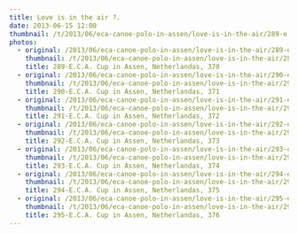 ```yaml
---
title: Love is in the air ?.
date: 2013-06-15 12:00
thumbnail: /t/2013/06/eca-canoe-polo-in-assen/love-is-in-the-air/289-e.c.a.-cup-in-assen-netherlandas-370.jpg
photos:
  - original: /2013/06/eca-canoe-polo-in-assen/love-is-in-the-air/289-e.c.a.-cup-in-assen-netherlandas-370.jpg
    thumbnail: /t/2013/06/eca-canoe-polo-in-assen/love-is-in-the-air/289-e.c.a.-cup-in-assen-netherlandas-370.jpg
    title: 289-E.C.A. Cup in Assen, Netherlandas, 370
  - original: /2013/06/eca-canoe-polo-in-assen/love-is-in-the-air/290-e.c.a.-cup-in-assen-netherlandas-371.jpg
    thumbnail: /t/2013/06/eca-canoe-polo-in-assen/love-is-in-the-air/290-e.c.a.-cup-in-assen-netherlandas-371.jpg
    title: 290-E.C.A. Cup in Assen, Netherlandas, 371
  - original: /2013/06/eca-canoe-polo-in-assen/love-is-in-the-air/291-e.c.a.-cup-in-assen-netherlandas-372.jpg
    thumbnail: /t/2013/06/eca-canoe-polo-in-assen/love-is-in-the-air/291-e.c.a.-cup-in-assen-netherlandas-372.jpg
    title: 291-E.C.A. Cup in Assen, Netherlandas, 372
  - original: /2013/06/eca-canoe-polo-in-assen/love-is-in-the-air/292-e.c.a.-cup-in-assen-netherlandas-373.jpg
    thumbnail: /t/2013/06/eca-canoe-polo-in-assen/love-is-in-the-air/292-e.c.a.-cup-in-assen-netherlandas-373.jpg
    title: 292-E.C.A. Cup in Assen, Netherlandas, 373
  - original: /2013/06/eca-canoe-polo-in-assen/love-is-in-the-air/293-e.c.a.-cup-in-assen-netherlandas-374.jpg
    thumbnail: /t/2013/06/eca-canoe-polo-in-assen/love-is-in-the-air/293-e.c.a.-cup-in-assen-netherlandas-374.jpg
    title: 293-E.C.A. Cup in Assen, Netherlandas, 374
  - original: /2013/06/eca-canoe-polo-in-assen/love-is-in-the-air/294-e.c.a.-cup-in-assen-netherlandas-375.jpg
    thumbnail: /t/2013/06/eca-canoe-polo-in-assen/love-is-in-the-air/294-e.c.a.-cup-in-assen-netherlandas-375.jpg
    title: 294-E.C.A. Cup in Assen, Netherlandas, 375
  - original: /2013/06/eca-canoe-polo-in-assen/love-is-in-the-air/295-e.c.a.-cup-in-assen-netherlandas-376.jpg
    thumbnail: /t/2013/06/eca-canoe-polo-in-assen/love-is-in-the-air/295-e.c.a.-cup-in-assen-netherlandas-376.jpg
    title: 295-E.C.A. Cup in Assen, Netherlandas, 376
---
```


